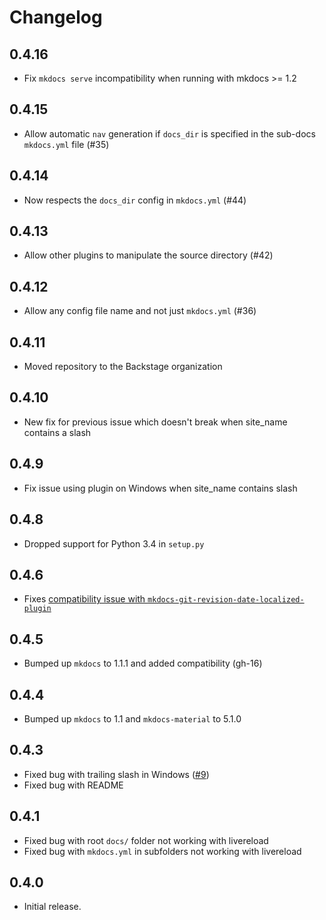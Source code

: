 # Changelog

## 0.4.16

- Fix `mkdocs serve` incompatibility when running with mkdocs >= 1.2

## 0.4.15

- Allow automatic `nav` generation if `docs_dir` is specified in the sub-docs `mkdocs.yml` file (#35)

## 0.4.14

- Now respects the `docs_dir` config in `mkdocs.yml` (#44)

## 0.4.13

- Allow other plugins to manipulate the source directory (#42)

## 0.4.12

- Allow any config file name and not just `mkdocs.yml` (#36)

## 0.4.11

- Moved repository to the Backstage organization

## 0.4.10

- New fix for previous issue which doesn't break when site_name contains a slash

## 0.4.9

- Fix issue using plugin on Windows when site_name contains slash

## 0.4.8

- Dropped support for Python 3.4 in `setup.py`

## 0.4.6

- Fixes [compatibility issue with `mkdocs-git-revision-date-localized-plugin`](https://github.com/backstage/mkdocs-monorepo-plugin/issues/12)

## 0.4.5

- Bumped up `mkdocs` to 1.1.1 and added compatibility (gh-16)

## 0.4.4

- Bumped up `mkdocs` to 1.1 and `mkdocs-material` to 5.1.0

## 0.4.3

- Fixed bug with trailing slash in Windows ([#9](https://github.com/backstage/mkdocs-monorepo-plugin/pull/9))
- Fixed bug with README

## 0.4.1

- Fixed bug with root `docs/` folder not working with livereload
- Fixed bug with `mkdocs.yml` in subfolders not working with livereload

## 0.4.0

- Initial release.
